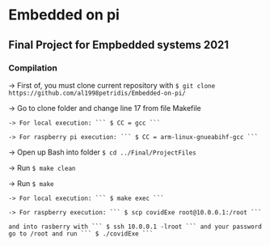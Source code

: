 # Embedded on pi

## Final Project for Empbedded systems 2021
### Compilation
-> First of, you must clone current repository with ``` $ git clone https://github.com/al1998petridis/Embedded-on-pi/ ``` 

-> Go to clone folder and change line 17 from file Makefile

    -> For local execution: ``` $ CC = gcc ```
    
    -> For raspberry pi execution: ``` $ CC = arm-linux-gnueabihf-gcc ```
    
-> Open up Bash into folder ``` $ cd ../Final/ProjectFiles ```

-> Run ``` $ make clean ```

-> Run ``` $ make ```

    -> For local execution: ``` $ make exec ```
    
    -> For raspberry execution: ``` $ scp covidExe root@10.0.0.1:/root ```
    
    and into rasberry with ``` $ ssh 10.0.0.1 -lroot ``` and your password go to /root and run ``` $ ./covidExe ```
    
